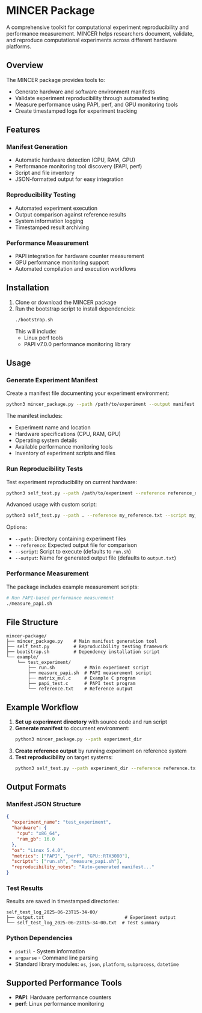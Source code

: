 # MINCER Package

A comprehensive toolkit for computational experiment reproducibility and performance measurement. MINCER helps researchers document, validate, and reproduce computational experiments across different hardware platforms.

## Overview

The MINCER package provides tools to:
- Generate hardware and software environment manifests
- Validate experiment reproducibility through automated testing
- Measure performance using PAPI, perf, and GPU monitoring tools
- Create timestamped logs for experiment tracking

## Features

### Manifest Generation
- Automatic hardware detection (CPU, RAM, GPU)
- Performance monitoring tool discovery (PAPI, perf)
- Script and file inventory
- JSON-formatted output for easy integration

### Reproducibility Testing
- Automated experiment execution
- Output comparison against reference results
- System information logging
- Timestamped result archiving

### Performance Measurement
- PAPI integration for hardware counter measurement
- GPU performance monitoring support
- Automated compilation and execution workflows

## Installation

1. Clone or download the MINCER package
2. Run the bootstrap script to install dependencies:
   ```bash
   ./bootstrap.sh
   ```
   This will include:
   - Linux perf tools
   - PAPI v7.0.0 performance monitoring library

## Usage

### Generate Experiment Manifest

Create a manifest file documenting your experiment environment:

```bash
python3 mincer_package.py --path /path/to/experiment --output manifest.json
```

The manifest includes:
- Experiment name and location
- Hardware specifications (CPU, RAM, GPU)
- Operating system details
- Available performance monitoring tools
- Inventory of experiment scripts and files

### Run Reproducibility Tests

Test experiment reproducibility on current hardware:

```bash
python3 self_test.py --path /path/to/experiment --reference reference_output.txt
```

Advanced usage with custom script:
```bash
python3 self_test.py --path . --reference my_reference.txt --script my_experiment.sh
```

Options:
- `--path`: Directory containing experiment files
- `--reference`: Expected output file for comparison
- `--script`: Script to execute (defaults to `run.sh`)
- `--output`: Name for generated output file (defaults to `output.txt`)

### Performance Measurement

The package includes example measurement scripts:

```bash
# Run PAPI-based performance measurement
./measure_papi.sh
```

## File Structure

```
mincer-package/
├── mincer_package.py    # Main manifest generation tool
├── self_test.py         # Reproducibility testing framework
├── bootstrap.sh         # Dependency installation script
└── example/
    └── test_experiment/
        ├── run.sh           # Main experiment script
        ├── measure_papi.sh  # PAPI measurement script
        ├── matrix_mul.c     # Example C program
        ├── papi_test.c      # PAPI test program
        └── reference.txt    # Reference output
```

## Example Workflow

1. **Set up experiment directory** with source code and run script
2. **Generate manifest** to document environment:
   ```bash
   python3 mincer_package.py --path experiment_dir
   ```
3. **Create reference output** by running experiment on reference system
4. **Test reproducibility** on target systems:
   ```bash
   python3 self_test.py --path experiment_dir --reference reference.txt
   ```

## Output Formats

### Manifest JSON Structure
```json
{
  "experiment_name": "test_experiment",
  "hardware": {
    "cpu": "x86_64",
    "ram_gb": 16.0
  },
  "os": "Linux 5.4.0",
  "metrics": ["PAPI", "perf", "GPU::RTX3080"],
  "scripts": ["run.sh", "measure_papi.sh"],
  "reproducibility_notes": "Auto-generated manifest..."
}
```

### Test Results
Results are saved in timestamped directories:
```
self_test_log_2025-06-23T15-34-00/
├── output.txt                              # Experiment output
└── self_test_log_2025-06-23T15-34-00.txt  # Test summary
```

### Python Dependencies
- `psutil` - System information
- `argparse` - Command line parsing
- Standard library modules: `os`, `json`, `platform`, `subprocess`, `datetime`

## Supported Performance Tools

- **PAPI**: Hardware performance counters
- **perf**: Linux performance monitoring


